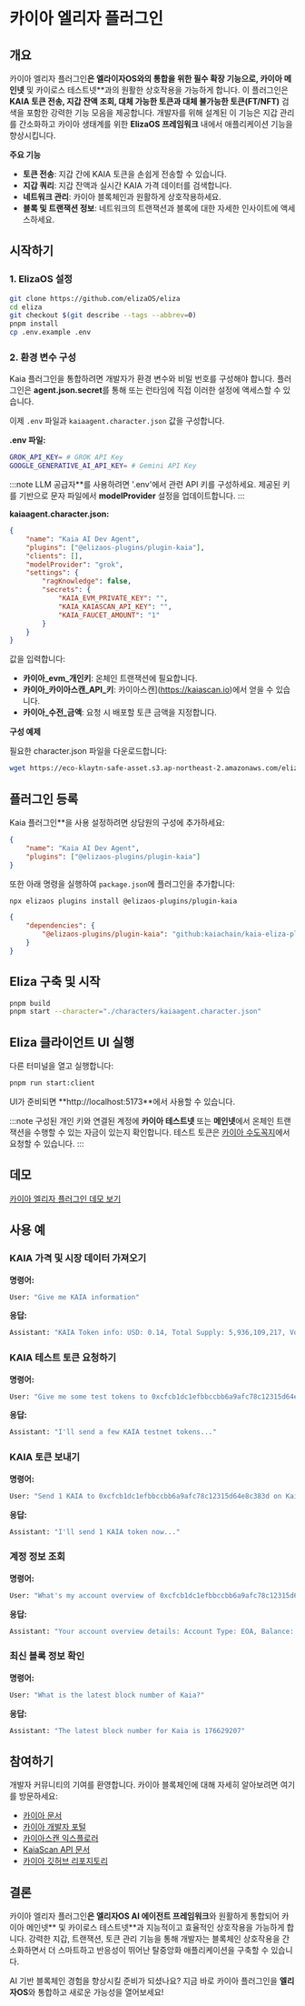 # 카이아 엘리자 플러그인

## 개요

카이아 엘리자 플러그인**은 **엘라이자OS**와의 통합을 위한 필수 확장 기능으로, 카이아 메인넷** 및 카이로스 테스트넷\*\*과의 원활한 상호작용을 가능하게 합니다. 이 플러그인은 **KAIA 토큰 전송, 지갑 잔액 조회, 대체 가능한 토큰과 대체 불가능한 토큰(FT/NFT)** 검색을 포함한 강력한 기능 모음을 제공합니다. 개발자를 위해 설계된 이 기능은 지갑 관리를 간소화하고 카이아 생태계를 위한 **ElizaOS 프레임워크** 내에서 애플리케이션 기능을 향상시킵니다.

**주요 기능**

- **토큰 전송**: 지갑 간에 KAIA 토큰을 손쉽게 전송할 수 있습니다.
- **지갑 쿼리**: 지갑 잔액과 실시간 KAIA 가격 데이터를 검색합니다.
- **네트워크 관리**: 카이아 블록체인과 원활하게 상호작용하세요.
- **블록 및 트랜잭션 정보**: 네트워크의 트랜잭션과 블록에 대한 자세한 인사이트에 액세스하세요.

## 시작하기

### 1. ElizaOS 설정

```sh
git clone https://github.com/elizaOS/eliza
cd eliza
git checkout $(git describe --tags --abbrev=0)
pnpm install
cp .env.example .env
```

### 2. 환경 변수 구성

Kaia 플러그인을 통합하려면 개발자가 환경 변수와 비밀 번호를 구성해야 합니다. 플러그인은 **agent.json.secret**를 통해 또는 런타임에 직접 이러한 설정에 액세스할 수 있습니다.

이제 `.env` 파일과 `kaiaagent.character.json` 값을 구성합니다.

**.env 파일:**

```sh
GROK_API_KEY= # GROK API Key
GOOGLE_GENERATIVE_AI_API_KEY= # Gemini API Key
```

:::note
LLM 공급자\*\*를 사용하려면 '.env'에서 관련 API 키를 구성하세요. 제공된 키를 기반으로 문자 파일에서 **modelProvider** 설정을 업데이트합니다.
:::

**kaiaagent.character.json:**

```json
{
    "name": "Kaia AI Dev Agent",
    "plugins": ["@elizaos-plugins/plugin-kaia"],
    "clients": [],
    "modelProvider": "grok",
    "settings": {
        "ragKnowledge": false,
        "secrets": {
            "KAIA_EVM_PRIVATE_KEY": "",
            "KAIA_KAIASCAN_API_KEY": "",
            "KAIA_FAUCET_AMOUNT": "1"
        }
    }
}
```

값을 입력합니다:

- **카이아_evm_개인키**: 온체인 트랜잭션에 필요합니다.
- **카이아_카이아스캔_API_키**: 카이아스캔](https://kaiascan.io)에서 얻을 수 있습니다.
- **카이아_수전_금액**: 요청 시 배포할 토큰 금액을 지정합니다.

**구성 예제**

필요한 character.json 파일을 다운로드합니다:

```sh
wget https://eco-klaytn-safe-asset.s3.ap-northeast-2.amazonaws.com/elizaagent/kaiaagent.character.json -O ./characters/kaiaagent.character.json
```

## 플러그인 등록

Kaia 플러그인\*\*을 사용 설정하려면 상담원의 구성에 추가하세요:

```json
{
    "name": "Kaia AI Dev Agent",
    "plugins": ["@elizaos-plugins/plugin-kaia"]
}
```

또한 아래 명령을 실행하여 `package.json`에 플러그인을 추가합니다:

```bash
npx elizaos plugins install @elizaos-plugins/plugin-kaia
```

```json
{
    "dependencies": {
        "@elizaos-plugins/plugin-kaia": "github:kaiachain/kaia-eliza-plugin"
    }
}
```

## Eliza 구축 및 시작

```sh
pnpm build
pnpm start --character="./characters/kaiaagent.character.json"
```

## Eliza 클라이언트 UI 실행

다른 터미널을 열고 실행합니다:

```sh
pnpm run start:client
```

UI가 준비되면 \*\*http://localhost:5173\*\*에서 사용할 수 있습니다.

:::note
구성된 개인 키와 연결된 계정에 **카이아 테스트넷** 또는 **메인넷**에서 온체인 트랜잭션을 수행할 수 있는 자금이 있는지 확인합니다. 테스트 토큰은 [카이아 수도꼭지](https://faucet.kaia.io)에서 요청할 수 있습니다.
:::

## 데모

[카이아 엘리자 플러그인 데모 보기](https://eco-klaytn-safe-asset.s3.ap-northeast-2.amazonaws.com/elizaagent/KaiaElizaPluginDemo.mp4)

## 사용 예

### KAIA 가격 및 시장 데이터 가져오기

**명령어:**

```sh
User: "Give me KAIA information"
```

**응답:**

```sh
Assistant: "KAIA Token info: USD: 0.14, Total Supply: 5,936,109,217, Volume: 63,994,146"
```

### KAIA 테스트 토큰 요청하기

**명령어:**

```sh
User: "Give me some test tokens to 0xcfcb1dc1efbbccbb6a9afc78c12315d64e8c383d"
```

**응답:**

```sh
Assistant: "I'll send a few KAIA testnet tokens..."
```

### KAIA 토큰 보내기

**명령어:**

```sh
User: "Send 1 KAIA to 0xcfcb1dc1efbbccbb6a9afc78c12315d64e8c383d on Kairos"
```

**응답:**

```sh
Assistant: "I'll send 1 KAIA token now..."
```

### 계정 정보 조회

**명령어:**

```sh
User: "What's my account overview of 0xcfcb1dc1efbbccbb6a9afc78c12315d64e8c383d on Kairos?"
```

**응답:**

```sh
Assistant: "Your account overview details: Account Type: EOA, Balance: 10, Total Transactions: 12"
```

### 최신 블록 정보 확인

**명령어:**

```sh
User: "What is the latest block number of Kaia?"
```

**응답:**

```sh
Assistant: "The latest block number for Kaia is 176629207"
```

## 참여하기

개발자 커뮤니티의 기여를 환영합니다. 카이아 블록체인에 대해 자세히 알아보려면 여기를 방문하세요:

- [카이아 문서](https://docs.kaia.io/)
- [카이아 개발자 포털](https://www.kaia.io/developers)
- [카이아스캔 익스플로러](https://kaiascan.io)
- [KaiaScan API 문서](https://docs.kaiascan.io/)
- [카이아 깃허브 리포지토리](https://github.com/kaiachain)

## 결론

카이아 엘리자 플러그인**은 엘리자OS AI 에이전트 프레임워크**와 원활하게 통합되어 카이아 메인넷\*\* 및 카이로스 테스트넷\*\*과 지능적이고 효율적인 상호작용을 가능하게 합니다. 강력한 지갑, 트랜잭션, 토큰 관리 기능을 통해 개발자는 블록체인 상호작용을 간소화하면서 더 스마트하고 반응성이 뛰어난 탈중앙화 애플리케이션을 구축할 수 있습니다.

AI 기반 블록체인 경험을 향상시킬 준비가 되셨나요? 지금 바로 카이아 플러그인을 **엘리자OS**와 통합하고 새로운 가능성을 열어보세요!